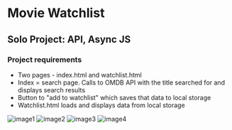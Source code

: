 # Movie Watchlist

## Solo Project: API, Async JS

### Project requirements

  - Two pages - index.html and watchlist.html
  - Index = search page. Calls to OMDB API with the title searched for and displays search results
  - Button to "add to watchlist" which saves that data to local storage
  - Watchlist.html loads and displays data from local storage


![image1](https://user-images.githubusercontent.com/90547920/186639712-6379b2aa-08a5-4d2c-bca8-cf7c1fb84121.PNG)
![image2](https://user-images.githubusercontent.com/90547920/186639944-78041ca3-f83d-485e-addf-26d2a7b71ecd.PNG)
![image3](https://user-images.githubusercontent.com/90547920/186640136-542988c3-fd18-4925-8e15-68fe44fb0a50.PNG)
![image4](https://user-images.githubusercontent.com/90547920/186639966-7283bcb8-6772-4e60-80d8-e7e2df27aeda.PNG)
